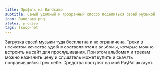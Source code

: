```yaml
---
title: Профиль на Bandcamp
subtitle: Самый удобный и прозрачный способ поделиться своей музыкой
icon: Bandcamp.png
status: process
tags: tsoop-net
---
```


Загрузка своей музыки туда бесплатна и не ограничена. Треки в несжатом качестве удобно составляются в альбомы, которые можно встроить на сайт для прослушивания. При этом альбомам и трекам можно назначить цену и слушатель может купить и скачать понравившийся трек себе. Средства поступят на мой PayPal аккаунт.
